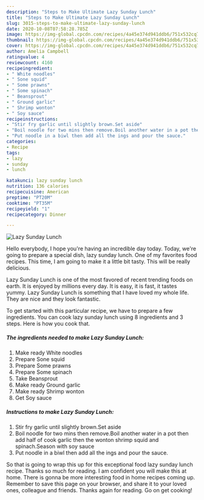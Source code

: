 ```yaml
---
description: "Steps to Make Ultimate Lazy Sunday Lunch"
title: "Steps to Make Ultimate Lazy Sunday Lunch"
slug: 3015-steps-to-make-ultimate-lazy-sunday-lunch
date: 2020-10-08T07:58:28.785Z
image: https://img-global.cpcdn.com/recipes/4a45e374d941ddb6/751x532cq70/lazy-sunday-lunch-recipe-main-photo.jpg
thumbnail: https://img-global.cpcdn.com/recipes/4a45e374d941ddb6/751x532cq70/lazy-sunday-lunch-recipe-main-photo.jpg
cover: https://img-global.cpcdn.com/recipes/4a45e374d941ddb6/751x532cq70/lazy-sunday-lunch-recipe-main-photo.jpg
author: Amelia Campbell
ratingvalue: 4
reviewcount: 4160
recipeingredient:
- " White noodles"
- " Sone squid"
- " Some prawns"
- " Some spinach"
- " Beansprout"
- " Ground garlic"
- " Shrimp wonton"
- " Soy sauce"
recipeinstructions:
- "Stir fry garlic until slightly brown.Set aside"
- "Boil noodle for two mins then remove.Boil another water in a pot then add half of cook garlic then the wonton shrimp squid and spinach.Season with soy sauce"
- "Put noodle in a biwl then add all the ings and pour the sauce."
categories:
- Recipe
tags:
- lazy
- sunday
- lunch

katakunci: lazy sunday lunch 
nutrition: 136 calories
recipecuisine: American
preptime: "PT20M"
cooktime: "PT35M"
recipeyield: "1"
recipecategory: Dinner

---
```



![Lazy Sunday Lunch](https://img-global.cpcdn.com/recipes/4a45e374d941ddb6/751x532cq70/lazy-sunday-lunch-recipe-main-photo.jpg)

Hello everybody, I hope you're having an incredible day today. Today, we're going to prepare a special dish, lazy sunday lunch. One of my favorites food recipes. This time, I am going to make it a little bit tasty. This will be really delicious.



Lazy Sunday Lunch is one of the most favored of recent trending foods on earth. It is enjoyed by millions every day. It is easy, it is fast, it tastes yummy. Lazy Sunday Lunch is something that I have loved my whole life. They are nice and they look fantastic.


To get started with this particular recipe, we have to prepare a few ingredients. You can cook lazy sunday lunch using 8 ingredients and 3 steps. Here is how you cook that.

<!--inarticleads1-->

##### The ingredients needed to make Lazy Sunday Lunch:

1. Make ready  White noodles
1. Prepare  Sone squid
1. Prepare  Some prawns
1. Prepare  Some spinach
1. Take  Beansprout
1. Make ready  Ground garlic
1. Make ready  Shrimp wonton
1. Get  Soy sauce




<!--inarticleads2-->

##### Instructions to make Lazy Sunday Lunch:

1. Stir fry garlic until slightly brown.Set aside
1. Boil noodle for two mins then remove.Boil another water in a pot then add half of cook garlic then the wonton shrimp squid and spinach.Season with soy sauce
1. Put noodle in a biwl then add all the ings and pour the sauce.




So that is going to wrap this up for this exceptional food lazy sunday lunch recipe. Thanks so much for reading. I am confident you will make this at home. There is gonna be more interesting food in home recipes coming up. Remember to save this page on your browser, and share it to your loved ones, colleague and friends. Thanks again for reading. Go on get cooking!
